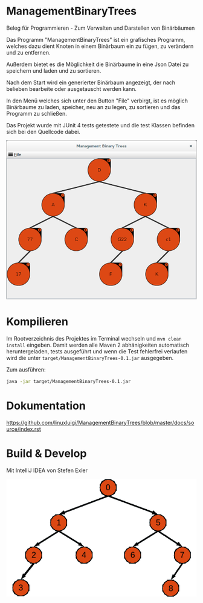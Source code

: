 # ManagementBinaryTrees
Beleg für Programmieren - Zum Verwalten und Darstellen von Binärbäumen

Das Programm "ManagementBinaryTrees" ist ein grafisches Programm, welches dazu dient Knoten in einem
Binärbaum ein zu fügen, zu verändern und zu entfernen.

Außerdem bietet es die Möglichkeit die Binärbaume
in eine Json Datei zu speichern und laden und zu sortieren.

Nach dem Start wird ein generierter Binärbaum angezeigt, der nach belieben bearbeite oder ausgetauscht
werden kann.

In den Menü welches sich unter den Button "File" verbirgt, ist es möglich Binärbaume zu laden, speicher,
neu an zu legen, zu sortieren und das Programm zu schließen.

Das Projekt wurde mit JUnit 4 tests getestete und die test Klassen befinden sich bei den Quellcode dabei.

![alt text](docs/source/_static/img/ManagementBinaryTrees_01.png "Binärbaum Interface")

# Kompilieren

Im Rootverzeichnis des Projektes im Terminal wechseln und ```mvn clean install``` eingeben.
Damit werden alle Maven 2 abhänigkeiten automatisch heruntergeladen, tests ausgeführt und wenn die Test fehlerfrei
verlaufen wird die unter `target/ManagementBinaryTrees-0.1.jar` ausgegeben.

Zum ausführen:
```bash
java -jar target/ManagementBinaryTrees-0.1.jar
```

# Dokumentation

https://github.com/linuxluigi/ManagementBinaryTrees/blob/master/docs/source/index.rst

# Build & Develop
Mit IntelliJ IDEA von Stefen Exler 

![alt text](docs/source/_static/resources/BinaryTree.gif "Binärbaum Indexzierung")